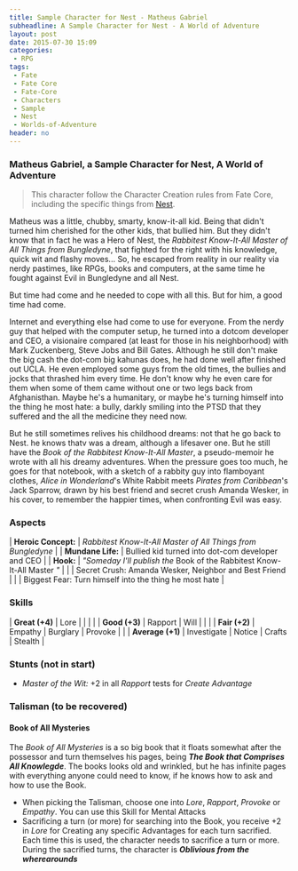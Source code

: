 ```yaml
---
title: Sample Character for Nest - Matheus Gabriel
subheadline: A Sample Character for Nest - A World of Adventure
layout: post
date: 2015-07-30 15:09
categories:
 - RPG
tags:
 - Fate
 - Fate Core
 - Fate-Core
 - Characters
 - Sample
 - Nest
 - Worlds-of-Adventure
header: no
---
```


### Matheus Gabriel, a Sample Character for Nest, A World of Adventure

>  This character follow the Character  Creation rules from Fate Core,
>  including         the          specific         things         from
>  [Nest][1].

Matheus  was a  little, chubby,  smarty, know-it-all  kid. Being  that
didn't turned him cherished for the  other kids, that bullied him. But
they didn't know  that in fact he  was a Hero of  Nest, the _Rabbitest
Know-It-All Master  of All Things  from Bungledyne_, that  fighted for
the right  with his knowledge, quick  wit and flashy moves...   So, he
escaped from  reality in  our reality via  nerdy pastimes,  like RPGs,
books  and computers,  at  the same  time he  fought  against Evil  in
Bungledyne and all Nest.

But time had come and he needed to  cope with all this. But for him, a
good time had come.

Internet and everything  else had come to use for  everyone.  From the
nerdy guy that helped with the computer setup, he turned into a dotcom
developer and  CEO, a visionaire compared  (at least for those  in his
neighborhood)  with  Mark  Zuckenberg,  Steve  Jobs  and  Bill  Gates.
Although he  still don't  make the  big cash  the dot-com  big kahunas
does, he had done well after  finished out UCLA. He even employed some
guys from the old times, the bullies and jocks that thrashed him every
time. He don't know  why he even care for them when  some of them came
without  one  or  two  legs  back from  Afghanisthan.   Maybe  he's  a
humanitary, or maybe he's turning himself into the thing he most hate:
a bully, darkly  smiling into the PTSD that they  suffered and the all
the medicine they need now.

But he  still sometimes relives his  childhood dreams: not that  he go
back  to Nest.   he  knows thatv  was a  dream,  although a  lifesaver
one. But he still have the _Book of the Rabbitest Know-It-All Master_,
a pseudo-memoir  he wrote  with all his  dreamy adventures.   When the
pressure goes too much, he goes for  that notebook, with a sketch of a
rabbity  guy into  flamboyant clothes,  _Alice in  Wonderland_'s White
Rabbit meets  _Pirates from  Caribbean_'s Jack  Sparrow, drawn  by his
best friend and secret crush Amanda  Wesker, in his cover, to remember
the happier times, when confronting Evil was easy.

### Aspects

| **Heroic Concept:** | _Rabbitest Know-It-All Master  of All Things  from Bungledyne_           |
| **Mundane Life:**   | Bullied kid turned into dot-com developer and CEO                        |
| **Hook:**           | _"Someday I'll publish the_ Book of the Rabbitest Know-It-All Master _"_ |
|                     | Secret Crush: Amanda Wesker, Neighbor and Best Friend                    |
|                     | Biggest Fear: Turn himself into the thing he most hate                   |

### Skills

| **Great (+4)**   | Lore        |          |         |         |
| **Good (+3)**    | Rapport     | Will     |         |         |
| **Fair (+2)**    | Empathy     | Burglary | Provoke |         |
| **Average (+1)** | Investigate | Notice   | Crafts  | Stealth |

### Stunts (not in start)

+ _Master of the Wit:_ +2 in all _Rapport_ tests for _Create Advantage_

### Talisman (to be recovered)

#### Book of All Mysteries

The _Book of All  Mysteries_ is a so big book  that it floats somewhat
after the possessor  and turn themselves his pages,  being _**The Book
that Comprises All Knowlegde**_. The books looks old and wrinkled, but
he has infinite pages with everything anyone could need to know, if he
knows how to ask and how to use the Book.

+  When  picking the  Talisman,  choose  one into  _Lore_,  _Rapport_,
  _Provoke_ or _Empathy_. You can use this Skill for Mental Attacks
+  Sacrificing a  turn  (or more)  for searching  into  the Book,  you
  receive +2 in  _Lore_ for Creating any specific  Advantages for each
  turn  sacrified. Each  time this  is  used, the  character needs  to
  sacrifice a turn or more.  During the sacrified turns, the character
  is _**Oblivious from the wherearounds**_

[1]: http://www.drivethrurpg.com/product/153980/Nest--A-World-of-Adventure-for-Fate-Core

